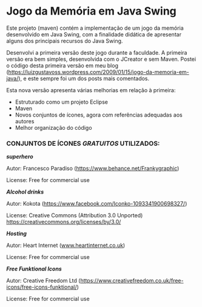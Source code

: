 # Jogo da Memória em Java Swing

Este projeto (maven) contém a implementação de um jogo da memória desenvolvido em Java Swing, com a finalidade didática de apresentar alguns dos principais recursos do Java Swing.

Desenvolvi a primeira versão deste jogo durante a faculdade. A primeira versão era bem simples, desenvolvida com o JCreator e sem Maven. Postei o código desta primeira versão em meu blog (https://luizgustavoss.wordpress.com/2009/01/15/jogo-da-memoria-em-java/), e este sempre foi um dos posts mais comentados.

Esta nova versão apresenta várias melhorias em relação à primeira:

* Estruturado como um projeto Eclipse
* Maven
* Novos conjuntos de ícones, agora com referências adequadas aos autores
* Melhor organização do código





### CONJUNTOS DE ÍCONES *GRATUITOS* UTILIZADOS: 
    	
***superhero***

Autor: Francesco Paradiso (https://www.behance.net/Frankygraphic)

License: Free for commercial use


***Alcohol drinks***

Autor: Kokota (https://www.facebook.com/Iconko-1093341900698327/)

License: Creative Commons (Attribution 3.0 Unported) https://creativecommons.org/licenses/by/3.0/


***Hosting***

Autor: Heart Internet (www.heartinternet.co.uk)

License: Free for commercial use


***Free Funktional Icons***

Autor: Creative Freedom Ltd  (https://www.creativefreedom.co.uk/free-icons/free-icons-funktional/)

License: Free for commercial use

